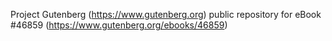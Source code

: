Project Gutenberg (https://www.gutenberg.org) public repository for eBook #46859 (https://www.gutenberg.org/ebooks/46859)
